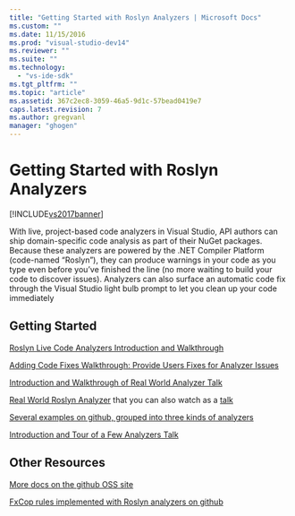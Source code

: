 ```yaml
---
title: "Getting Started with Roslyn Analyzers | Microsoft Docs"
ms.custom: ""
ms.date: 11/15/2016
ms.prod: "visual-studio-dev14"
ms.reviewer: ""
ms.suite: ""
ms.technology: 
  - "vs-ide-sdk"
ms.tgt_pltfrm: ""
ms.topic: "article"
ms.assetid: 367c2ec8-3059-46a5-9d1c-57bead0419e7
caps.latest.revision: 7
ms.author: gregvanl
manager: "ghogen"
---
```

# Getting Started with Roslyn Analyzers
[!INCLUDE[vs2017banner](../includes/vs2017banner.md)]

With live, project-based code analyzers in Visual Studio, API authors can ship domain-specific code analysis as part of their NuGet packages.  Because these analyzers are powered by the .NET Compiler Platform (code-named “Roslyn”), they can produce warnings in your code as you type even before you’ve finished the line (no more waiting to build your code to discover issues).  Analyzers can also surface an automatic code fix through the Visual Studio light bulb prompt to let you clean up your code immediately  
  
## Getting Started  
 [Roslyn Live Code Analyzers Introduction and Walkthrough](https://msdn.microsoft.com/magazine/dn879356.aspx)  
  
 [Adding Code Fixes Walkthrough: Provide Users Fixes for Analyzer Issues](https://msdn.microsoft.com/magazine/dn904670.aspx)  
  
 [Introduction and Walkthrough of Real World Analyzer Talk](http://channel9.msdn.com/events/Build/2015/3-725)  
  
 [Real World Roslyn Analyzer](../extensibility/roslyn-analyzers-and-code-aware-library-for-immutablearrays.md) that you can also watch as a [talk](http://channel9.msdn.com/events/Build/2015/3-725)  
  
 [Several examples on github, grouped into three kinds of analyzers](https://github.com/dotnet/roslyn/blob/master/docs/analyzers/Analyzer%20Samples.md)  
  
 [Introduction and Tour of a Few Analyzers Talk](http://channel9.msdn.com/Events/dotnetConf/2015/NET-Compiler-Platform-Roslyn-Analyzers-and-the-Rise-of-Code-Aware-Libraries)  
  
## Other Resources  
 [More docs on the github OSS site](https://github.com/dotnet/roslyn/tree/master/docs/analyzers)  
  
 [FxCop rules implemented with Roslyn analyzers on github](https://github.com/dotnet/roslyn/tree/master/src/Diagnostics/FxCop)

